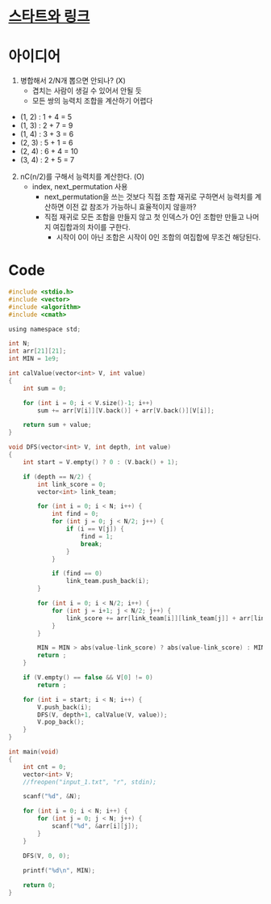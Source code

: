# [스타트와 링크](https://www.acmicpc.net/problem/14889)
# 아이디어

1. 병합해서 2/N개 뽑으면 안되나? (X)
	- 겹치는 사람이 생길 수 있어서 안될 듯
	- 모든 쌍의 능력치 조합을 계산하기 어렵다

- (1, 2) : 1 + 4 = 5
- (1, 3) : 2 + 7 = 9 
- (1, 4) : 3 + 3 = 6
- (2, 3) : 5 + 1 = 6
- (2, 4) : 6 + 4 = 10
- (3, 4) : 2 + 5 = 7

2. nC(n/2)를 구해서 능력치를 계산한다. (O)
	- index, next_permutation 사용
		- next_permutation을 쓰는 것보다 직접 조합 재귀로 구하면서 능력치를 계산하면 이전 값 참조가 가능하니 효율적이지 않을까?
		- 직접 재귀로 모든 조합을 만들지 않고 첫 인덱스가 0인 조합만 만들고 나머지 여집합과의 차이를 구한다.
			- 시작이 0이 아닌 조합은 시작이 0인 조합의 여집합에 무조건 해당된다.

# Code
```C
#include <stdio.h>
#include <vector>
#include <algorithm>
#include <cmath>

using namespace std;

int N;
int arr[21][21];
int MIN = 1e9;

int calValue(vector<int> V, int value)
{
	int sum = 0;

	for (int i = 0; i < V.size()-1; i++)
		sum += arr[V[i]][V.back()] + arr[V.back()][V[i]];

	return sum + value;
}

void DFS(vector<int> V, int depth, int value)
{
	int start = V.empty() ? 0 : (V.back() + 1);

	if (depth == N/2) {
		int link_score = 0;
		vector<int> link_team;

		for (int i = 0; i < N; i++) {
			int find = 0;
			for (int j = 0; j < N/2; j++) {
				if (i == V[j]) {
					find = 1;
					break;
				}
			}

			if (find == 0)
				link_team.push_back(i);
		}

		for (int i = 0; i < N/2; i++) {
			for (int j = i+1; j < N/2; j++) {
				link_score += arr[link_team[i]][link_team[j]] + arr[link_team[j]][link_team[i]];
			}
		}

		MIN = MIN > abs(value-link_score) ? abs(value-link_score) : MIN;
		return ;
	}

	if (V.empty() == false && V[0] != 0)
		return ;

	for (int i = start; i < N; i++) { 
		V.push_back(i);
		DFS(V, depth+1, calValue(V, value));
		V.pop_back();
	}
}

int main(void)
{
	int cnt = 0;
	vector<int> V;
	//freopen("input_1.txt", "r", stdin);

	scanf("%d", &N);

	for (int i = 0; i < N; i++) {
		for (int j = 0; j < N; j++) {
			scanf("%d", &arr[i][j]);
		}
	}

	DFS(V, 0, 0);

	printf("%d\n", MIN);
	
	return 0;
}
```
